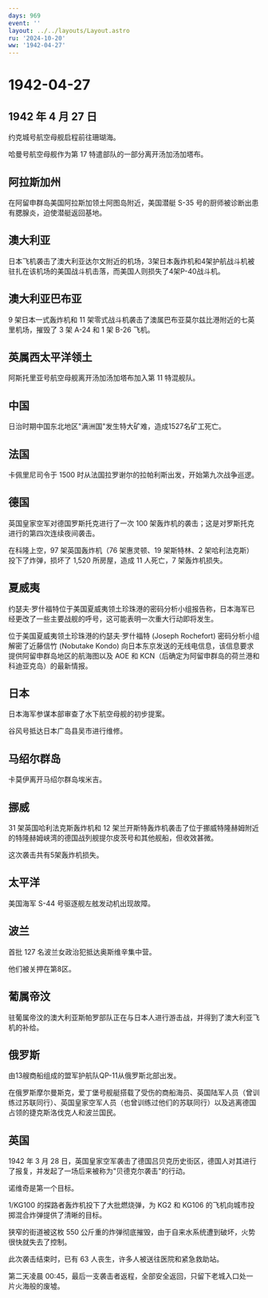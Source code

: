 ```yaml
---
days: 969
event: ''
layout: ../../layouts/Layout.astro
ru: '2024-10-20'
ww: '1942-04-27'
---
```


# 1942-04-27

## 1942 年 4 月 27 日

约克城号航空母舰启程前往珊瑚海。

哈曼号航空母舰作为第 17 特遣部队的一部分离开汤加汤加塔布。

## 阿拉斯加州

在阿留申群岛美国阿拉斯加领土阿图岛附近，美国潜艇 S-35
号的厨师被诊断出患有腮腺炎，迫使潜艇返回基地。

## 澳大利亚

日本飞机袭击了澳大利亚达尔文附近的机场，3架日本轰炸机和4架护航战斗机被驻扎在该机场的美国战斗机击落，而美国人则损失了4架P-40战斗机。

## 澳大利亚巴布亚

9 架日本一式轰炸机和 11
架零式战斗机袭击了澳属巴布亚莫尔兹比港附近的七英里机场，摧毁了 3 架 A-24
和 1 架 B-26 飞机。

## 英属西太平洋领土

阿斯托里亚号航空母舰离开汤加汤加塔布加入第 11 特混舰队。

## 中国

日治时期中国东北地区"满洲国"发生特大矿难，造成1527名矿工死亡。

## 法国

卡佩里尼司令于 1500 时从法国拉罗谢尔的拉帕利斯出发，开始第九次战争巡逻。

## 德国

英国皇家空军对德国罗斯托克进行了一次 100
架轰炸机的袭击；这是对罗斯托克进行的第四次连续夜间袭击。

在科隆上空，97 架英国轰炸机（76 架惠灵顿、19 架斯特林、2
架哈利法克斯）投下了炸弹，损坏了 1,520 所房屋，造成 11 人死亡，7
架轰炸机损失。

## 夏威夷

约瑟夫·罗什福特位于美国夏威夷领土珍珠港的密码分析小组报告称，日本海军已经更改了一些主要战舰的呼号，这可能表明一次重大行动即将发生。

位于美国夏威夷领土珍珠港的约瑟夫·罗什福特 (Joseph Rochefort)
密码分析小组解密了近藤信竹 (Nobutake Kondo)
向日本东京发送的无线电信息，该信息要求提供阿留申群岛地区的航海图以及 AOE
和 KCN（后确定为阿留申群岛的荷兰港和科迪亚克岛）的最新情报。

## 日本

日本海军参谋本部审查了水下航空母舰的初步提案。

谷风号抵达日本广岛县吴市进行维修。

## 马绍尔群岛

卡莫伊离开马绍尔群岛埃米吉。

## 挪威

31 架英国哈利法克斯轰炸机和 12
架兰开斯特轰炸机袭击了位于挪威特隆赫姆附近的特隆赫姆峡湾的德国战列舰提尔皮茨号和其他舰船，但收效甚微。

这次袭击共有5架轰炸机损失。

## 太平洋

美国海军 S-44 号驱逐舰左舷发动机出现故障。

## 波兰

首批 127 名波兰女政治犯抵达奥斯维辛集中营。

他们被关押在第8区。

## 葡属帝汶

驻葡属帝汶的澳大利亚斯帕罗部队正在与日本人进行游击战，并得到了澳大利亚飞机的补给。

## 俄罗斯

由13艘商船组成的盟军护航队QP-11从俄罗斯北部出发。

在俄罗斯摩尔曼斯克，爱丁堡号舰艇搭载了受伤的商船海员、英国陆军人员（曾训练过苏联同行）、英国皇家空军人员（也曾训练过他们的苏联同行）以及逃离德国占领的捷克斯洛伐克人和波兰国民。

## 英国

1942 年 3 月 28
日，英国皇家空军袭击了德国吕贝克历史街区，德国人对其进行了报复，并发起了一场后来被称为"贝德克尔袭击"的行动。

诺维奇是第一个目标。

1/KG100 的探路者轰炸机投下了大批燃烧弹，为 KG2 和 KG106
的飞机向城市投掷混合炸弹提供了清晰的目标。

狭窄的街道被这枚 550
公斤重的炸弹彻底摧毁，由于自来水系统遭到破坏，火势很快就失去了控制。

此次袭击结束时，已有 63 人丧生，许多人被送往医院和紧急救助站。

第二天凌晨
00:45，最后一支袭击者返程，全部安全返回，只留下老城入口处一片火海般的废墟。